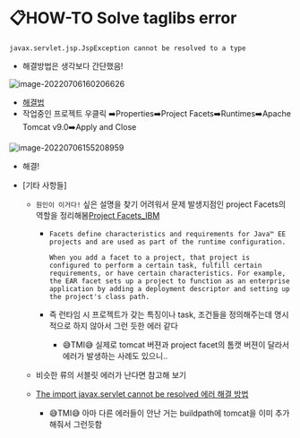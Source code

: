 # 📋HOW-TO Solve taglibs error

`javax.servlet.jsp.JspException cannot be resolved to a type`

- 해결방법은 생각보다 간단했음!

![image-20220706160206626](/TIL/How-to/How-to-solve-taglibs-error.assets/image-20220706154943710.png)

- [해결법](https://aljjabaegi.tistory.com/187)
- 작업중인 프로젝트 우클릭 ➡️Properties➡️Project Facets➡️Runtimes➡️Apache Tomcat v9.0➡️Apply and Close

![image-20220706155208959](/TIL/How-to/How-to-solve-taglibs-error.assets/%ED%99%94%EB%A9%B4%20%EC%BA%A1%EC%B2%98%202022-07-06%20162316.png)

- 해결!

- [기타 사항들]

  - `원인이 이거다!` 싶은 설명을 찾기 어려워서 문제 발생지점인 project Facets의 역할을 정리해봄[Project Facets_IBM](https://www.ibm.com/docs/en/radfws/9.6?topic=SSRTLW_9.6.0/com.ibm.javaee.doc/topics/cfacets.html)

    - ```
      Facets define characteristics and requirements for Java™ EE projects and are used as part of the runtime configuration.

      When you add a facet to a project, that project is configured to perform a certain task, fulfill certain requirements, or have certain characteristics. For example, the EAR facet sets up a project to function as an enterprise application by adding a deployment descriptor and setting up the project's class path.

      ```

    - 즉 런타임 시 프로젝트가 갖는 특징이나 task, 조건들을 정의해주는데 명시적으로 하지 않아서 그런 듯한 에러 같다

      - 😅TMI😅 실제로 tomcat 버젼과 project facet의 톰캣 버젼이 달라서 에러가 발생하는 사례도 있으니..

  - 비슷한 류의 서블릿 에러가 난다면 참고해 보기

  - [The import javax.servlet cannot be resolved 에러 해결 방법](https://atoz-develop.tistory.com/entry/The-import-javaxservlet-cannot-be-resolved-%EC%97%90%EB%9F%AC-%ED%95%B4%EA%B2%B0-%EB%B0%A9%EB%B2%95)

    - 😅TMI😅 아마 다른 에러들이 안난 거는 buildpath에 tomcat을 이미 추가해줘서 그런듯함
